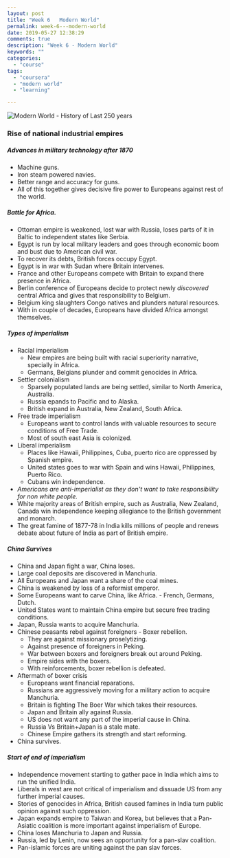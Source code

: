 ```yaml
---
layout: post
title: "Week 6   Modern World"
permalink: week-6---modern-world
date: 2019-05-27 12:38:29
comments: true
description: "Week 6 - Modern World"
keywords: ""
categories:
  - "course"
tags:
  - "coursera"
  - "modern world"
  - "learning"

---
```


![Modern World - History of Last 250 years](/images/modern-world.png)

### <span>Rise of national industrial empires</span>

##### Advances in military technology after 1870
* Machine guns.
* Iron steam powered navies.
* Better range and accuracy for guns.
* All of this together gives decisive fire power to Europeans against rest of the world.

##### Battle for Africa.
* Ottoman empire is weakened, lost war with Russia, loses parts of it in Baltic to independent states like Serbia.
* Egypt is run by local military leaders and goes through economic boom and bust due to American civil war.
* To recover its debts, British forces occupy Egypt.
* Egypt is in war with Sudan where Britain intervenes.
* France and other Europeans compete with Britain to expand there presence in Africa.
* Berlin conference of Europeans decide to protect newly _discovered_ central Africa and gives that responsibility to Belgium.
* Belgium king slaughters Congo natives and plunders natural resources.
* With in couple of decades, Europeans have divided Africa amongst themselves.

##### Types of imperialism
* Racial imperialism
  * New empires are being built with racial superiority narrative, specially in Africa.
  * Germans, Belgians plunder and commit genocides in Africa.
* Settler colonialism
  * Sparsely populated lands are being settled, similar to North America, Australia.
  * Russia epands to Pacific and to Alaska.
  * British expand in Australia, New Zealand, South Africa.
* Free trade imperialism
  * Europeans want to control lands with valuable resources to secure conditions of Free Trade.
  * Most of south east Asia is colonized.
* Liberal imperialism
  * Places like Hawaii, Philippines, Cuba, puerto rico are oppressed by Spanish empire.
  * United states goes to war with Spain and wins Hawaii, Philippines, Puerto Rico.
  * Cubans win independence.
* _Americans are anti-imperialist as they don't want to take responsibility for non white people._
* White majority areas of British empire, such as Australia, New Zealand, Canada win independence keeping allegiance to the British government and monarch.
* The great famine of 1877-78 in India kills millions of people and renews debate about future of India as part of British empire.

##### China Survives
* China and Japan fight a war, China loses.
* Large coal deposits are discovered in Manchuria.
* All Europeans and Japan want a share of the coal mines.
* China is weakened by loss of a reformist emperor.
* Some Europeans want to carve China, like Africa. - French, Germans, Dutch.
* United States want to maintain China empire but secure free trading conditions.
* Japan, Russia wants to acquire Manchuria.
* Chinese peasants rebel against foreigners - Boxer rebellion.
  * They are against missionary proselytizing.
  * Against presence of foreigners in Peking.
  * War between boxers and foreigners break out around Peking.
  * Empire sides with the boxers.
  * With reinforcements, boxer rebellion is defeated.
* Aftermath of boxer crisis
  * Europeans want financial reparations.
  * Russians are aggressively moving for a military action to acquire Manchuria.
  * Britain is fighting The Boer War which takes their resources.
  * Japan and Britain ally against Russia.
  * US does not want any part of the imperial cause in China.
  * Russia Vs Britain+Japan is a stale mate.
  * Chinese Empire gathers its strength and start reforming.
* China survives.

##### Start of end of imperialism
* Independence movement starting to gather pace in India which aims to run the unified India.
* Liberals in west are not critical of imperialism and dissuade US from any further imperial causes.
* Stories of genocides in Africa, British caused famines in India turn public opinion against such oppression.
* Japan expands empire to Taiwan and Korea, but believes that a Pan-Asiatic coalition is more important against imperialism of Europe.
* China loses Manchuria to Japan and Russia.
* Russia, led by Lenin, now sees an opportunity for a pan-slav coalition.
* Pan-islamic forces are uniting against the pan slav forces.
